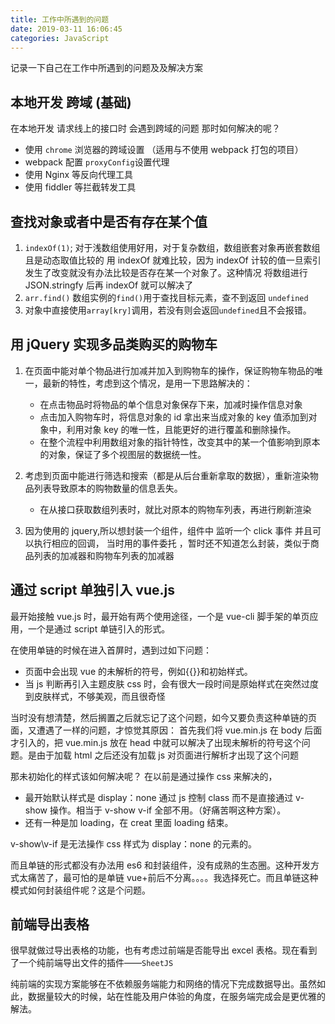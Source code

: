 ```yaml
---
title: 工作中所遇到的问题
date: 2019-03-11 16:06:45
categories: JavaScript
---
```


记录一下自己在工作中所遇到的问题及及解决方案

<!--more-->

## 本地开发 跨域 (基础)

在本地开发 请求线上的接口时 会遇到跨域的问题 那时如何解决的呢？

-   使用 `chrome` 浏览器的跨域设置 （适用与不使用 webpack 打包的项目）
-   webpack 配置 `proxyConfig`设置代理
-   使用 Nginx 等反向代理工具
-   使用 fiddler 等拦截转发工具

## 查找对象或者中是否有存在某个值

1. `indexOf(1)`;
   对于浅数组使用好用，对于复杂数组，数组嵌套对象再嵌套数组 且是动态取值比较的 用 indexOf 就难比较，因为 indexOf 计较的值一旦索引发生了改变就没有办法比较是否存在某一个对象了。这种情况 将数组进行 JSON.stringfy 后再 indexOf 就可以解决了
2. `arr.find()`
   数组实例的`find()`用于查找目标元素，查不到返回 `undefined`
3. 对象中直接使用`array[kry]`调用，若没有则会返回`undefined`且不会报错。

## 用 jQuery 实现多品类购买的购物车

1. 在页面中能对单个物品进行加减并加入到购物车的操作，保证购物车物品的唯一，最新的特性，考虑到这个情况，是用一下思路解决的：

    - 在点击物品时将物品的单个信息对象保存下来，加减时操作信息对象
    - 点击加入购物车时，将信息对象的 id 拿出来当成对象的 key 值添加到对象中，利用对象 key 的唯一性，且能更好的进行覆盖和删除操作。
    - 在整个流程中利用数组对象的指针特性，改变其中的某一个值影响到原本的对象，保证了多个视图层的数据统一性。

2. 考虑到页面中能进行筛选和搜索（都是从后台重新拿取的数据），重新渲染物品列表导致原本的购物数量的信息丢失。

    - 在从接口获取数组列表时，就比对原本的购物车列表，再进行刷新渲染

3. 因为使用的 jquery,所以想封装一个组件，组件中 监听一个 click 事件 并且可以执行相应的回调， 当时用的事件委托 ，暂时还不知道怎么封装，类似于商品列表的加减器和购物车列表的加减器

## 通过 script 单独引入 vue.js

最开始接触 vue.js 时，最开始有两个使用途径，一个是 vue-cli 脚手架的单页应用，一个是通过 script 单链引入的形式。

在使用单链的时候在进入首屏时，遇到过如下问题：

-   页面中会出现 vue 的未解析的符号，例如&#123;&#123;&#125;&#125;和初始样式。
-   当 js 判断再引入主题皮肤 css 时，会有很大一段时间是原始样式在突然过度到皮肤样式，不够美观，而且很奇怪

当时没有想清楚，然后搁置之后就忘记了这个问题，如今又要负责这种单链的页面，又遭遇了一样的问题，才惊觉其原因：
首先我们将 vue.min.js 在 body 后面才引入的，把 vue.min.js 放在 head 中就可以解决了出现未解析的符号这个问题。是由于加载 html 之后还没有加载 js 对页面进行解析才出现了这个问题

那未初始化的样式该如何解决呢？
在以前是通过操作 css 来解决的，

-   最开始默认样式是 display：none 通过 js 控制 class 而不是直接通过 v-show 操作。相当于 v-show v-if 全部不用。（好痛苦啊这种方案）。
-   还有一种是加 loading，在 creat 里面 loading 结束。

v-show\v-if 是无法操作 css 样式为 display：none 的元素的。

而且单链的形式都没有办法用 es6 和封装组件，没有成熟的生态圈。这种开发方式太痛苦了，最可怕的是单链 vue+前后不分离。。。。我选择死亡。而且单链这种模式如何封装组件呢？这是个问题。



## 前端导出表格

很早就做过导出表格的功能，也有考虑过前端是否能导出 excel 表格。现在看到了一个纯前端导出文件的插件——`SheetJS`

纯前端的实现方案能够在不依赖服务端能力和网络的情况下完成数据导出。虽然如此，数据量较大的时候，站在性能及用户体验的角度，在服务端完成会是更优雅的解法。
